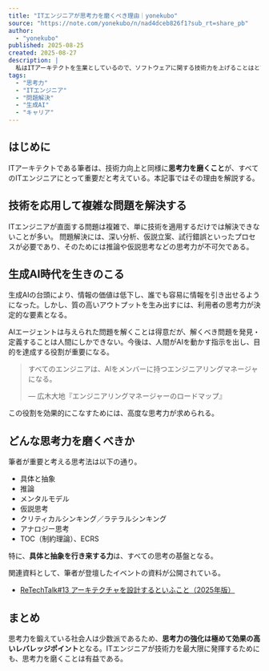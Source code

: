 ```yaml
---
title: "ITエンジニアが思考力を磨くべき理由｜yonekubo"
source: "https://note.com/yonekubo/n/nad4dceb826f1?sub_rt=share_pb"
author:
  - "yonekubo"
published: 2025-08-25
created: 2025-08-27
description: |
  私はITアーキテクトを生業としているので、ソフトウェアに関する技術力を上げることはとても重要な課題であり、日々アップデートのための学習を継続しています。実は、思考力を磨くことは同じくらいに重要であり、ITアーキテクトに限らずすべてのITエンジニアにとって当てはまると考えています。本記事では、そう考える理由について述べます。
tags:
  - "思考力"
  - "ITエンジニア"
  - "問題解決"
  - "生成AI"
  - "キャリア"
---
```


## はじめに

ITアーキテクトである筆者は、技術力向上と同様に**思考力を磨くこと**が、すべてのITエンジニアにとって重要だと考えている。本記事ではその理由を解説する。

## 技術を応用して複雑な問題を解決する

ITエンジニアが直面する問題は複雑で、単に技術を適用するだけでは解決できないことが多い。
問題解決には、深い分析、仮説立案、試行錯誤といったプロセスが必要であり、そのためには推論や仮説思考などの思考力が不可欠である。

## 生成AI時代を生きのこる

生成AIの台頭により、情報の価値は低下し、誰でも容易に情報を引き出せるようになった。しかし、質の高いアウトプットを生み出すには、利用者の思考力が決定的な要素となる。

AIエージェントは与えられた問題を解くことは得意だが、解くべき問題を発見・定義することは人間にしかできない。今後は、人間がAIを動かす指示を出し、目的を達成する役割が重要になる。

> すべてのエンジニアは、AIをメンバーに持つエンジニアリングマネージャになる。
>
> — 広木大地『エンジニアリングマネージャーのロードマップ』

この役割を効果的にこなすためには、高度な思考力が求められる。

## どんな思考力を磨くべきか

筆者が重要と考える思考法は以下の通り。

- 具体と抽象
- 推論
- メンタルモデル
- 仮説思考
- クリティカルシンキング／ラテラルシンキング
- アナロジー思考
- TOC（制約理論）、ECRS

特に、**具体と抽象を行き来する力**は、すべての思考の基盤となる。

関連資料として、筆者が登壇したイベントの資料が公開されている。

- [ReTechTalk#13 アーキテクチャを設計するといふこと（2025年版）](https://www.docswell.com/s/yonekubo/zw7e7k-2025-08-27-retech-talk-13)

## まとめ

思考力を鍛えている社会人は少数派であるため、**思考力の強化は極めて効果の高いレバレッジポイント**となる。ITエンジニアが技術力を最大限に発揮するためにも、思考力を磨くことは有益である。
